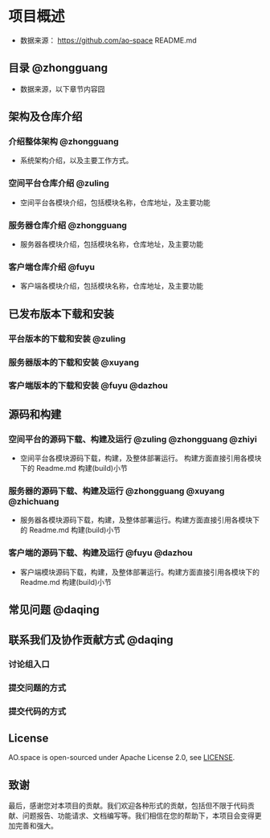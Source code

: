# 项目概述

- 数据来源： <https://github.com/ao-space> README.md

## 目录 @zhongguang

- 数据来源，以下章节内容囧

## 架构及仓库介绍

### 介绍整体架构 @zhongguang

- 系统架构介绍，以及主要工作方式。

### 空间平台仓库介绍  @zuling

- 空间平台各模块介绍，包括模块名称，仓库地址，及主要功能

### 服务器仓库介绍 @zhongguang

- 服务器各模块介绍，包括模块名称，仓库地址，及主要功能

### 客户端仓库介绍 @fuyu

- 客户端各模块介绍，包括模块名称，仓库地址，及主要功能

## 已发布版本下载和安装

### 平台版本的下载和安装 @zuling

### 服务器版本的下载和安装 @xuyang

### 客户端版本的下载和安装 @fuyu @dazhou

## 源码和构建

### 空间平台的源码下载、构建及运行 @zuling @zhongguang @zhiyi

- 空间平台各模块源码下载，构建，及整体部署运行。 构建方面直接引用各模块下的 Readme.md 构建(build)小节

### 服务器的源码下载、构建及运行 @zhongguang @xuyang @zhichuang

- 服务器各模块源码下载，构建，及整体部署运行。构建方面直接引用各模块下的 Readme.md 构建(build)小节

### 客户端的源码下载、构建及运行  @fuyu @dazhou

- 客户端模块源码下载，构建，及整体部署运行。构建方面直接引用各模块下的 Readme.md 构建(build)小节

## 常见问题  @daqing

## 联系我们及协作贡献方式  @daqing

### 讨论组入口

### 提交问题的方式

### 提交代码的方式

## License

AO.space is open-sourced under Apache License 2.0, see [LICENSE](xxx).

## 致谢

最后，感谢您对本项目的贡献。我们欢迎各种形式的贡献，包括但不限于代码贡献、问题报告、功能请求、文档编写等。我们相信在您的帮助下，本项目会变得更加完善和强大。
